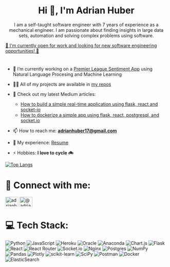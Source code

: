 <h1 align="center">Hi 👋, I'm Adrian Huber</h1>
<p align="center">I am a self-taught software engineer with 7 years of experience as a mechanical engineer. I am passionate about finding insights in large data sets, automation and solving complex problems using software.</p>

[🔵 I'm currently open for work and looking for new software engineering opportunities! 🔵](https://www.linkedin.com/in/adrianhuber17/)

<h1></h1>

- 🌱 I’m currently working on a [Premier League Sentiment App](https://github.com/adrianhuber17/premier-league-sentiment) using Natural Language Procesing and Machine Learning

- 👨‍💻 All of my projects are available in [my repos](https://github.com/adrianhuber17?tab=repositories)

- 📝 Check out my latest Medium articles:

  - [How to build a simple real-time application using flask, react and socket-io](https://medium.com/@adrianhuber17/how-to-build-a-simple-real-time-application-using-flask-react-and-socket-io-7ec2ce2da977)
  - [How to dockerize a simple app using flask, react, postgresql, and socket.io](https://medium.com/@adrianhuber17/how-to-dockerize-a-simple-app-using-flask-react-postgresql-and-socket-io-987b1b04faf0)

- 📫 How to reach me: **adrianhuber17@gmail.com**

- 📄 My experience: [Resume](https://www.linkedin.com/in/adrianhuber17/overlay/1635507630833/single-media-viewer/)

- ⚡ Hobbies: **I love to cycle 🚲**

[![Top Langs](https://github-readme-stats.vercel.app/api/top-langs/?username=adrianhuber17&layout=compact&show_icons=true&theme=radical)](https://github.com/adrianhuber17/github-readme-stats)

# 📱 Connect with me:

<p align="left">
<a href="https://linkedin.com/in/adrianhuber17" target="blank"><img align="center" src="https://raw.githubusercontent.com/rahuldkjain/github-profile-readme-generator/master/src/images/icons/Social/linked-in-alt.svg" alt="adrianhuber17" height="30" width="40" /></a>
<a href="https://medium.com/@adrianhuber17" target="blank"><img align="center" src="https://raw.githubusercontent.com/rahuldkjain/github-profile-readme-generator/master/src/images/icons/Social/medium.svg" alt="@adrianhuber17" height="30" width="40" /></a>
</p>

# 💻 Tech Stack:

![Python](https://img.shields.io/badge/python-3670A0?style=plastic&logo=python&logoColor=ffdd54) ![JavaScript](https://img.shields.io/badge/javascript-%23323330.svg?style=plastic&logo=javascript&logoColor=%23F7DF1E) ![Heroku](https://img.shields.io/badge/heroku-%23430098.svg?style=plastic&logo=heroku&logoColor=white) ![Oracle](https://img.shields.io/badge/Oracle-F80000?style=plastic&logo=oracle&logoColor=white) ![Anaconda](https://img.shields.io/badge/Anaconda-%2344A833.svg?style=plastic&logo=anaconda&logoColor=white) ![Chart.js](https://img.shields.io/badge/chart.js-F5788D.svg?style=plastic&logo=chart.js&logoColor=white) ![Flask](https://img.shields.io/badge/flask-%23000.svg?style=plastic&logo=flask&logoColor=white) ![React](https://img.shields.io/badge/react-%2320232a.svg?style=plastic&logo=react&logoColor=%2361DAFB) ![React Router](https://img.shields.io/badge/React_Router-CA4245?style=plastic&logo=react-router&logoColor=white) ![Socket.io](https://img.shields.io/badge/Socket.io-black?style=plastic&logo=socket.io&badgeColor=010101) ![Nginx](https://img.shields.io/badge/nginx-%23009639.svg?style=plastic&logo=nginx&logoColor=white) ![Postgres](https://img.shields.io/badge/postgres-%23316192.svg?style=plastic&logo=postgresql&logoColor=white) ![NumPy](https://img.shields.io/badge/numpy-%23013243.svg?style=plastic&logo=numpy&logoColor=white) ![Pandas](https://img.shields.io/badge/pandas-%23150458.svg?style=plastic&logo=pandas&logoColor=white) ![Plotly](https://img.shields.io/badge/Plotly-%233F4F75.svg?style=plastic&logo=plotly&logoColor=white) ![scikit-learn](https://img.shields.io/badge/scikit--learn-%23F7931E.svg?style=plastic&logo=scikit-learn&logoColor=white) ![SciPy](https://img.shields.io/badge/SciPy-%230C55A5.svg?style=plastic&logo=scipy&logoColor=%white) ![Postman](https://img.shields.io/badge/Postman-FF6C37?style=plastic&logo=postman&logoColor=white) ![Docker](https://img.shields.io/badge/docker-%230db7ed.svg?style=plastic&logo=docker&logoColor=white) ![ElasticSearch](https://img.shields.io/badge/-ElasticSearch-005571?style=plastic&logo=elasticsearch)
